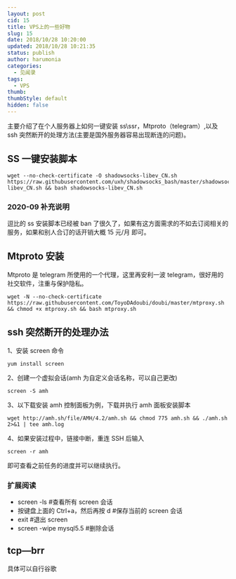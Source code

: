 ```yaml
---
layout: post
cid: 15
title: VPS上的一些好物
slug: 15
date: 2018/10/28 10:20:00
updated: 2018/10/28 10:21:35
status: publish
author: harumonia
categories:
  - 见闻录
tags:
  - VPS
thumb:
thumbStyle: default
hidden: false
---
```


主要介绍了在个人服务器上如何一键安装 ss\ssr，Mtproto（telegram）,以及 ssh 突然断开的处理方法(主要是国外服务器容易出现断连的问题)。

<!-- more -->

## SS 一键安装脚本

```shell
wget --no-check-certificate -O shadowsocks-libev_CN.sh https://raw.githubusercontent.com/uxh/shadowsocks_bash/master/shadowsocks-libev_CN.sh && bash shadowsocks-libev_CN.sh
```

### 2020-09 补充说明

逗比的 ss 安装脚本已经被 ban 了很久了，如果有这方面需求的不如去订阅相关的服务，如果和别人合订的话开销大概 15 元/月 即可。

## Mtproto 安装

Mtproto 是 telegram 所使用的一个代理，这里再安利一波 telegram，很好用的社交软件，注重与保护隐私。

```shell
wget -N --no-check-certificate https://raw.githubusercontent.com/ToyoDAdoubi/doubi/master/mtproxy.sh && chmod +x mtproxy.sh && bash mtproxy.sh
```

## ssh 突然断开的处理办法

1、安装 screen 命令

```shell
yum install screen
```

2、创建一个虚拟会话(amh 为自定义会话名称，可以自己更改)

```shell
screen -S amh
```

3、以下载安装 amh 控制面板为例，下载并执行 amh 面板安装脚本

```shell
wget http://amh.sh/file/AMH/4.2/amh.sh && chmod 775 amh.sh && ./amh.sh 2>&1 | tee amh.log
```

4、如果安装过程中，链接中断，重连 SSH 后输入

```shell
screen -r amh
```

即可查看之前任务的进度并可以继续执行。

### 扩展阅读

- screen -ls #查看所有 screen 会话
- 按键盘上面的 Ctrl+a，然后再按 d #保存当前的 screen 会话
- exit #退出 screen
- screen -wipe mysql5.5 #删除会话

## tcp—brr

具体可以自行谷歌
